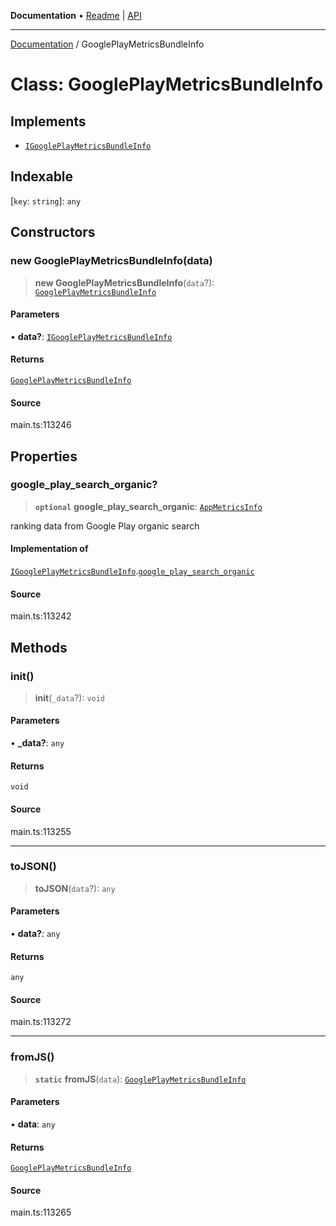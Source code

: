 **Documentation** • [Readme](../README.md) \| [API](../globals.md)

***

[Documentation](../README.md) / GooglePlayMetricsBundleInfo

# Class: GooglePlayMetricsBundleInfo

## Implements

- [`IGooglePlayMetricsBundleInfo`](../interfaces/IGooglePlayMetricsBundleInfo.md)

## Indexable

 \[`key`: `string`\]: `any`

## Constructors

### new GooglePlayMetricsBundleInfo(data)

> **new GooglePlayMetricsBundleInfo**(`data`?): [`GooglePlayMetricsBundleInfo`](GooglePlayMetricsBundleInfo.md)

#### Parameters

• **data?**: [`IGooglePlayMetricsBundleInfo`](../interfaces/IGooglePlayMetricsBundleInfo.md)

#### Returns

[`GooglePlayMetricsBundleInfo`](GooglePlayMetricsBundleInfo.md)

#### Source

main.ts:113246

## Properties

### google\_play\_search\_organic?

> **`optional`** **google\_play\_search\_organic**: [`AppMetricsInfo`](AppMetricsInfo.md)

ranking data from Google Play organic search

#### Implementation of

[`IGooglePlayMetricsBundleInfo`](../interfaces/IGooglePlayMetricsBundleInfo.md).[`google_play_search_organic`](../interfaces/IGooglePlayMetricsBundleInfo.md#google_play_search_organic)

#### Source

main.ts:113242

## Methods

### init()

> **init**(`_data`?): `void`

#### Parameters

• **\_data?**: `any`

#### Returns

`void`

#### Source

main.ts:113255

***

### toJSON()

> **toJSON**(`data`?): `any`

#### Parameters

• **data?**: `any`

#### Returns

`any`

#### Source

main.ts:113272

***

### fromJS()

> **`static`** **fromJS**(`data`): [`GooglePlayMetricsBundleInfo`](GooglePlayMetricsBundleInfo.md)

#### Parameters

• **data**: `any`

#### Returns

[`GooglePlayMetricsBundleInfo`](GooglePlayMetricsBundleInfo.md)

#### Source

main.ts:113265
